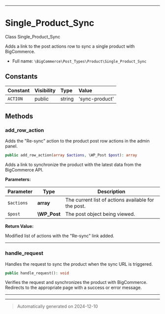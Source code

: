 ***

# Single_Product_Sync

Class Single_Product_Sync

Adds a link to the post actions row to sync a single product with BigCommerce.

* Full name: `\BigCommerce\Post_Types\Product\Single_Product_Sync`


## Constants

| Constant | Visibility | Type | Value |
|:---------|:-----------|:-----|:------|
|`ACTION`|public|string|&#039;sync-product&#039;|


## Methods


### add_row_action

Adds the "Re-sync" action to the product post row actions in the admin panel.

```php
public add_row_action(array $actions, \WP_Post $post): array
```

Adds a link to synchronize the product with the latest data from the BigCommerce API.






**Parameters:**

| Parameter | Type | Description |
|-----------|------|-------------|
| `$actions` | **array** | The current list of actions available for the post. |
| `$post` | **\WP_Post** | The post object being viewed. |


**Return Value:**

Modified list of actions with the "Re-sync" link added.




***

### handle_request

Handles the request to sync the product when the sync URL is triggered.

```php
public handle_request(): void
```

Verifies the request and synchronizes the product with BigCommerce. Redirects to the appropriate page with a success or error message.










***


***
> Automatically generated on 2024-12-10

